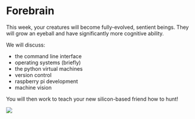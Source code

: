 # Forebrain

This week, your creatures will become fully-evolved, sentient beings. They will grow an eyeball and have significantly more cognitive ability.

We will discuss:

- the command line interface
- operating systems (briefly)
- the python virtual machines
- version control
- raspberry pi development
- machine vision

You will then work to teach your new silicon-based friend how to hunt!

<img align="center" src="https://vignette.wikia.nocookie.net/robotics/images/4/49/Johnny_5.jpg/revision/latest?cb=20140422191506">